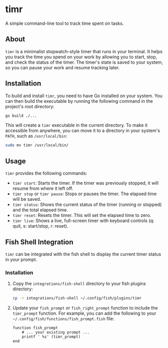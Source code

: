 # timr

A simple command-line tool to track time spent on tasks.

## About

`timr` is a minimalist stopwatch-style timer that runs in your terminal. It helps you track the time you spend on your work by allowing you to start, stop, and check the status of the timer. The timer's state is saved to your system, so you can pause your work and resume tracking later.

## Installation

To build and install `timr`, you need to have Go installed on your system. You can then build the executable by running the following command in the project's root directory:

```bash
go build ./...
```

This will create a `timr` executable in the current directory. To make it accessible from anywhere, you can move it to a directory in your system's `PATH`, such as `/usr/local/bin`:

```bash
sudo mv timr /usr/local/bin/
```

## Usage

`timr` provides the following commands:

*   `timr start`: Starts the timer. If the timer was previously stopped, it will resume from where it left off.
*   `timr stop` or `timr pause`: Stops or pauses the timer. The elapsed time will be saved.
*   `timr status`: Shows the current status of the timer (running or stopped) and the total elapsed time.
*   `timr reset`: Resets the timer. This will set the elapsed time to zero.
*   `timr live`: Shows a live, full-screen timer with keyboard controls (q: quit, s: start/stop, r: reset).

## Fish Shell Integration

`timr` can be integrated with the fish shell to display the current timer status in your prompt.

### Installation

1.  Copy the `integrations/fish-shell` directory to your fish plugins directory:

    ```bash
    cp -r integrations/fish-shell ~/.config/fish/plugins/timr
    ```

2.  Update your `fish_prompt` or `fish_right_prompt` function to include the `timr_prompt` function. For example, you can add the following to your `~/.config/fish/functions/fish_prompt.fish` file:

    ```fish
    function fish_prompt
        # ... your existing prompt ...
        printf ' %s' (timr_prompt)
    end
    ```
